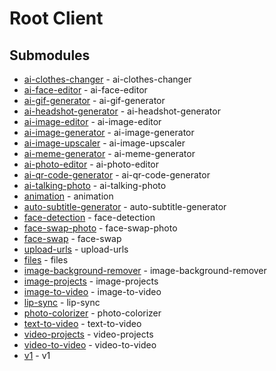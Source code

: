# Root Client

<!-- CUSTOM DOCS START -->

<!-- CUSTOM DOCS END -->

## Submodules
- [ai-clothes-changer](resources/v1/ai-clothes-changer/README.md) - ai-clothes-changer
- [ai-face-editor](resources/v1/ai-face-editor/README.md) - ai-face-editor
- [ai-gif-generator](resources/v1/ai-gif-generator/README.md) - ai-gif-generator
- [ai-headshot-generator](resources/v1/ai-headshot-generator/README.md) - ai-headshot-generator
- [ai-image-editor](resources/v1/ai-image-editor/README.md) - ai-image-editor
- [ai-image-generator](resources/v1/ai-image-generator/README.md) - ai-image-generator
- [ai-image-upscaler](resources/v1/ai-image-upscaler/README.md) - ai-image-upscaler
- [ai-meme-generator](resources/v1/ai-meme-generator/README.md) - ai-meme-generator
- [ai-photo-editor](resources/v1/ai-photo-editor/README.md) - ai-photo-editor
- [ai-qr-code-generator](resources/v1/ai-qr-code-generator/README.md) - ai-qr-code-generator
- [ai-talking-photo](resources/v1/ai-talking-photo/README.md) - ai-talking-photo
- [animation](resources/v1/animation/README.md) - animation
- [auto-subtitle-generator](resources/v1/auto-subtitle-generator/README.md) - auto-subtitle-generator
- [face-detection](resources/v1/face-detection/README.md) - face-detection
- [face-swap-photo](resources/v1/face-swap-photo/README.md) - face-swap-photo
- [face-swap](resources/v1/face-swap/README.md) - face-swap
- [upload-urls](resources/v1/files/upload-urls/README.md) - upload-urls
- [files](resources/v1/files/README.md) - files
- [image-background-remover](resources/v1/image-background-remover/README.md) - image-background-remover
- [image-projects](resources/v1/image-projects/README.md) - image-projects
- [image-to-video](resources/v1/image-to-video/README.md) - image-to-video
- [lip-sync](resources/v1/lip-sync/README.md) - lip-sync
- [photo-colorizer](resources/v1/photo-colorizer/README.md) - photo-colorizer
- [text-to-video](resources/v1/text-to-video/README.md) - text-to-video
- [video-projects](resources/v1/video-projects/README.md) - video-projects
- [video-to-video](resources/v1/video-to-video/README.md) - video-to-video
- [v1](resources/v1/README.md) - v1

